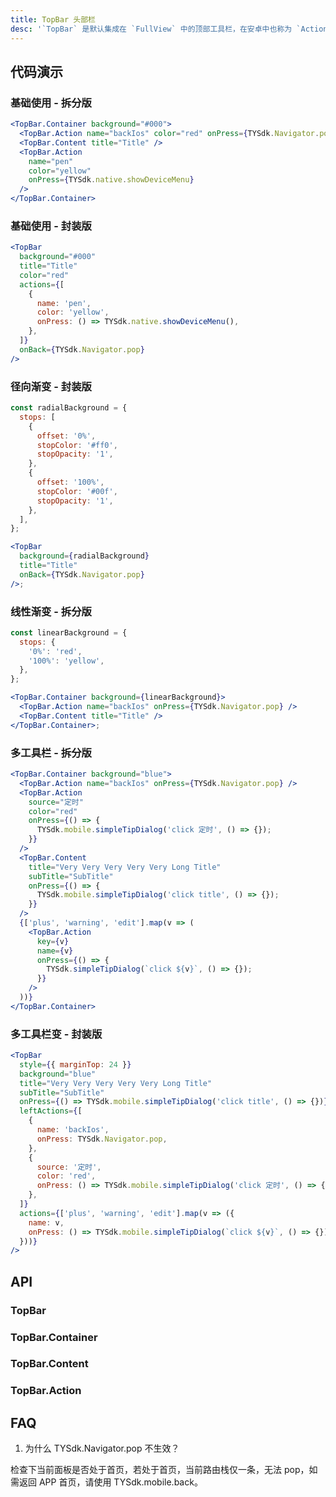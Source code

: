 ```yaml
---
title: TopBar 头部栏
desc: '`TopBar` 是默认集成在 `FullView` 中的顶部工具栏，在安卓中也称为 `ActionBar`，IOS 中称为 `UINavigationBar`。<br/>新版的 `TopBar` 统一了 IOS 及安卓两端的写法，且拆分出了 [TopBar.Container](#TopBar.Container) 、[TopBar.Content](#TopBar.Content) 以及 [TopBar.Action](#TopBar.Action) 三个组件，若存在高度定制情况，可使用三大组件进行组合构建。<br/>此外我们还封装了一份常用的 [TopBar](#TopBar) 组件，用于较为基础的 TopBar 定制需求。<br/>另外，`TopBar` 的高度在安卓和 IOS 上分别做了适配，可以通过 `TopBar.height` 获取到 `TopBar` 的高度。如果是 IPhoneX 以上机型，高度是 88, 其余 iOS 机型高度是 64， 安卓的 TopBar 高度是 56。'
---
```


## 代码演示

### 基础使用 - 拆分版

```jsx
<TopBar.Container background="#000">
  <TopBar.Action name="backIos" color="red" onPress={TYSdk.Navigator.pop} />
  <TopBar.Content title="Title" />
  <TopBar.Action
    name="pen"
    color="yellow"
    onPress={TYSdk.native.showDeviceMenu}
  />
</TopBar.Container>
```

### 基础使用 - 封装版

```jsx
<TopBar
  background="#000"
  title="Title"
  color="red"
  actions={[
    {
      name: 'pen',
      color: 'yellow',
      onPress: () => TYSdk.native.showDeviceMenu(),
    },
  ]}
  onBack={TYSdk.Navigator.pop}
/>
```

### 径向渐变 - 封装版

```jsx
const radialBackground = {
  stops: [
    {
      offset: '0%',
      stopColor: '#ff0',
      stopOpacity: '1',
    },
    {
      offset: '100%',
      stopColor: '#00f',
      stopOpacity: '1',
    },
  ],
};

<TopBar
  background={radialBackground}
  title="Title"
  onBack={TYSdk.Navigator.pop}
/>;
```

### 线性渐变 - 拆分版

```jsx
const linearBackground = {
  stops: {
    '0%': 'red',
    '100%': 'yellow',
  },
};

<TopBar.Container background={linearBackground}>
  <TopBar.Action name="backIos" onPress={TYSdk.Navigator.pop} />
  <TopBar.Content title="Title" />
</TopBar.Container>;
```

### 多工具栏 - 拆分版

```jsx
<TopBar.Container background="blue">
  <TopBar.Action name="backIos" onPress={TYSdk.Navigator.pop} />
  <TopBar.Action
    source="定时"
    color="red"
    onPress={() => {
      TYSdk.mobile.simpleTipDialog('click 定时', () => {});
    }}
  />
  <TopBar.Content
    title="Very Very Very Very Very Long Title"
    subTitle="SubTitle"
    onPress={() => {
      TYSdk.mobile.simpleTipDialog('click title', () => {});
    }}
  />
  {['plus', 'warning', 'edit'].map(v => (
    <TopBar.Action
      key={v}
      name={v}
      onPress={() => {
        TYSdk.simpleTipDialog(`click ${v}`, () => {});
      }}
    />
  ))}
</TopBar.Container>
```

### 多工具栏变 - 封装版

```jsx
<TopBar
  style={{ marginTop: 24 }}
  background="blue"
  title="Very Very Very Very Very Long Title"
  subTitle="SubTitle"
  onPress={() => TYSdk.mobile.simpleTipDialog('click title', () => {})}
  leftActions={[
    {
      name: 'backIos',
      onPress: TYSdk.Navigator.pop,
    },
    {
      source: '定时',
      color: 'red',
      onPress: () => TYSdk.mobile.simpleTipDialog('click 定时', () => {}),
    },
  ]}
  actions={['plus', 'warning', 'edit'].map(v => ({
    name: v,
    onPress: () => TYSdk.mobile.simpleTipDialog(`click ${v}`, () => {}),
  }))}
/>
```

## API

### TopBar

<Props name="TopBarProps"></Props>

### TopBar.Container

<Props name="TopBarContainerProps"></Props>

### TopBar.Content

<Props name="TopBarContentProps"></Props>

### TopBar.Action

<Props name="TopBarActionProps"></Props>

## FAQ

1. 为什么 TYSdk.Navigator.pop 不生效？

检查下当前面板是否处于首页，若处于首页，当前路由栈仅一条，无法 pop，如需返回 APP 首页，请使用 TYSdk.mobile.back。
